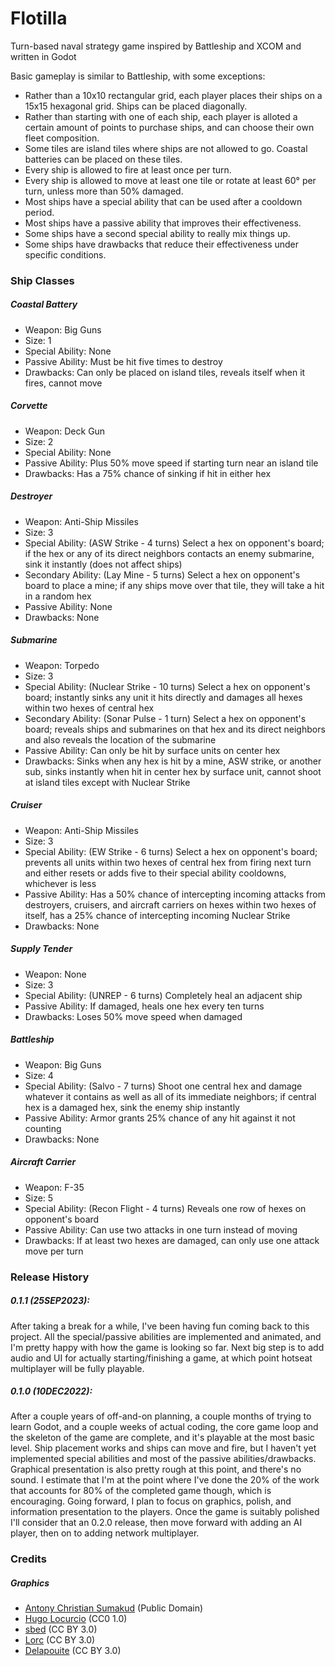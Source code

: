 # Flotilla
Turn-based naval strategy game inspired by Battleship and XCOM and written in Godot

Basic gameplay is similar to Battleship, with some exceptions:
- Rather than a 10x10 rectangular grid, each player places their ships on a 15x15 hexagonal grid. Ships can be placed diagonally.
- Rather than starting with one of each ship, each player is alloted a certain amount of points to purchase ships, and can choose their own fleet composition.
- Some tiles are island tiles where ships are not allowed to go. Coastal batteries can be placed on these tiles.
- Every ship is allowed to fire at least once per turn.
- Every ship is allowed to move at least one tile or rotate at least 60° per turn, unless more than 50% damaged.
- Most ships have a special ability that can be used after a cooldown period.
- Most ships have a passive ability that improves their effectiveness.
- Some ships have a second special ability to really mix things up.
- Some ships have drawbacks that reduce their effectiveness under specific conditions.

### Ship Classes
##### Coastal Battery
- Weapon: Big Guns
- Size: 1
- Special Ability: None
- Passive Ability: Must be hit five times to destroy
- Drawbacks: Can only be placed on island tiles, reveals itself when it fires, cannot move

##### Corvette
- Weapon: Deck Gun
- Size: 2
- Special Ability: None
- Passive Ability: Plus 50% move speed if starting turn near an island tile
- Drawbacks: Has a 75% chance of sinking if hit in either hex

##### Destroyer
- Weapon: Anti-Ship Missiles
- Size: 3
- Special Ability: (ASW Strike - 4 turns) Select a hex on opponent's board; if the hex or any of its direct neighbors contacts an enemy submarine, sink it instantly (does not affect ships)
- Secondary Ability: (Lay Mine - 5 turns) Select a hex on opponent's board to place a mine; if any ships move over that tile, they will take a hit in a random hex
- Passive Ability: None
- Drawbacks: None

##### Submarine
- Weapon: Torpedo
- Size: 3
- Special Ability: (Nuclear Strike - 10 turns) Select a hex on opponent's board; instantly sinks any unit it hits directly and damages all hexes within two hexes of central hex
- Secondary Ability: (Sonar Pulse - 1 turn) Select a hex on opponent's board; reveals ships and submarines on that hex and its direct neighbors and also reveals the location of the submarine
- Passive Ability: Can only be hit by surface units on center hex
- Drawbacks: Sinks when any hex is hit by a mine, ASW strike, or another sub, sinks instantly when hit in center hex by surface unit, cannot shoot at island tiles except with Nuclear Strike

##### Cruiser
- Weapon: Anti-Ship Missiles
- Size: 3
- Special Ability: (EW Strike - 6 turns) Select a hex on opponent's board; prevents all units within two hexes of central hex from firing next turn and either resets or adds five to their special ability cooldowns, whichever is less
- Passive Ability: Has a 50% chance of intercepting incoming attacks from destroyers, cruisers, and aircraft carriers on hexes within two hexes of itself, has a 25% chance of intercepting incoming Nuclear Strike
- Drawbacks: None

##### Supply Tender
- Weapon: None
- Size: 3
- Special Ability: (UNREP - 6 turns) Completely heal an adjacent ship
- Passive Ability: If damaged, heals one hex every ten turns
- Drawbacks: Loses 50% move speed when damaged

##### Battleship
- Weapon: Big Guns
- Size: 4
- Special Ability: (Salvo - 7 turns) Shoot one central hex and damage whatever it contains as well as all of its immediate neighbors; if central hex is a damaged hex, sink the enemy ship instantly
- Passive Ability: Armor grants 25% chance of any hit against it not counting
- Drawbacks: None

##### Aircraft Carrier
- Weapon: F-35
- Size: 5
- Special Ability: (Recon Flight - 4 turns) Reveals one row of hexes on opponent's board
- Passive Ability: Can use two attacks in one turn instead of moving
- Drawbacks: If at least two hexes are damaged, can only use one attack move per turn

### Release History
##### 0.1.1 (25SEP2023):
After taking a break for a while, I've been having fun coming back to this project. All the special/passive abilities are implemented and animated, and I'm pretty happy with how the game is looking so far. Next big step is to add audio and UI for actually starting/finishing a game, at which point hotseat multiplayer will be fully playable.

##### 0.1.0 (10DEC2022):
After a couple years of off-and-on planning, a couple months of trying to learn Godot, and a couple weeks of actual coding, the core game loop and the skeleton of the game are complete, and it's playable at the most basic level. Ship placement works and ships can move and fire, but I haven't yet implemented special abilities and most of the passive abilities/drawbacks. Graphical presentation is also pretty rough at this point, and there's no sound. I estimate that I'm at the point where I've done the 20% of the work that accounts for 80% of the completed game though, which is encouraging. Going forward, I plan to focus on graphics, polish, and information presentation to the players. Once the game is suitably polished I'll consider that an 0.2.0 release, then move forward with adding an AI player, then on to adding network multiplayer.

### Credits
##### Graphics
- [Antony Christian Sumakud](https://opengameart.org/content/sea-warfare-set-ships-and-more) (Public Domain)
- [Hugo Locurcio](https://github.com/Calinou/kenney-particle-pack) (CC0 1.0)
- [sbed](https://opengameart.org/content/95-game-icons) (CC BY 3.0)
- [Lorc](https://lorcblog.blogspot.com/) (CC BY 3.0)
- [Delapouite](https://delapouite.com/) (CC BY 3.0)
